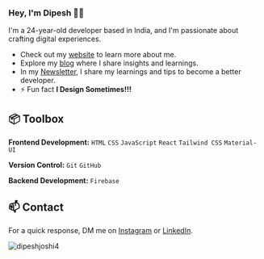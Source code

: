 
### Hey, I'm Dipesh 👋🏽  

I'm a 24-year-old developer based in India, and I'm passionate about crafting digital experiences. 

- Check out my [website](https://dipesh-joshi.netlify.app/) to learn more about me.
- Explore my [blog](https://dipeshjoshi4.hashnode.dev/) where I share insights and learnings.
- In my [Newsletter](https://substack.com/inbox), I share my learnings and tips to become a better developer.
- ⚡ Fun fact **I Design Sometimes!!!**

## 📦 Toolbox

**Frontend Development:** `HTML` `CSS` `JavaScript` `React` `Tailwind CSS` `Material-UI` 
 
**Version Control:** `Git` `GitHub` 

**Backend Development:**  `Firebase` 


## 📫 Contact

 For a quick response, DM me on [Instagram](https://www.instagram.com/dipesh_joshi1/) or [LinkedIn](https://www.linkedin.com/in/dipesh-joshi-2512a2162/). 
 




<p><img align="center" src="https://github-readme-streak-stats.herokuapp.com/?user=dipeshjoshi4&" alt="dipeshjoshi4" /></p>

